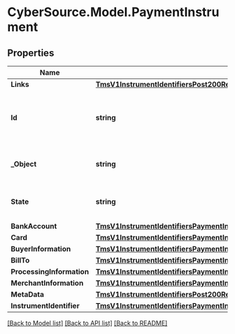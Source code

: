 # CyberSource.Model.PaymentInstrument
## Properties

Name | Type | Description | Notes
------------ | ------------- | ------------- | -------------
**Links** | [**TmsV1InstrumentIdentifiersPost200ResponseLinks**](TmsV1InstrumentIdentifiersPost200ResponseLinks.md) |  | [optional] 
**Id** | **string** | Unique identification number assigned by CyberSource to the submitted request. | [optional] 
**_Object** | **string** | &#39;Describes type of token.&#39;  Valid values: - paymentInstrument  | [optional] 
**State** | **string** | &#39;Current state of the token.&#39;  Valid values: - ACTIVE - CLOSED  | [optional] 
**BankAccount** | [**TmsV1InstrumentIdentifiersPaymentInstrumentsGet200ResponseEmbeddedBankAccount**](TmsV1InstrumentIdentifiersPaymentInstrumentsGet200ResponseEmbeddedBankAccount.md) |  | [optional] 
**Card** | [**TmsV1InstrumentIdentifiersPaymentInstrumentsGet200ResponseEmbeddedCard**](TmsV1InstrumentIdentifiersPaymentInstrumentsGet200ResponseEmbeddedCard.md) |  | [optional] 
**BuyerInformation** | [**TmsV1InstrumentIdentifiersPaymentInstrumentsGet200ResponseEmbeddedBuyerInformation**](TmsV1InstrumentIdentifiersPaymentInstrumentsGet200ResponseEmbeddedBuyerInformation.md) |  | [optional] 
**BillTo** | [**TmsV1InstrumentIdentifiersPaymentInstrumentsGet200ResponseEmbeddedBillTo**](TmsV1InstrumentIdentifiersPaymentInstrumentsGet200ResponseEmbeddedBillTo.md) |  | [optional] 
**ProcessingInformation** | [**TmsV1InstrumentIdentifiersPaymentInstrumentsGet200ResponseEmbeddedProcessingInformation**](TmsV1InstrumentIdentifiersPaymentInstrumentsGet200ResponseEmbeddedProcessingInformation.md) |  | [optional] 
**MerchantInformation** | [**TmsV1InstrumentIdentifiersPaymentInstrumentsGet200ResponseEmbeddedMerchantInformation**](TmsV1InstrumentIdentifiersPaymentInstrumentsGet200ResponseEmbeddedMerchantInformation.md) |  | [optional] 
**MetaData** | [**TmsV1InstrumentIdentifiersPost200ResponseMetadata**](TmsV1InstrumentIdentifiersPost200ResponseMetadata.md) |  | [optional] 
**InstrumentIdentifier** | [**TmsV1InstrumentIdentifiersPaymentInstrumentsGet200ResponseEmbeddedInstrumentIdentifier**](TmsV1InstrumentIdentifiersPaymentInstrumentsGet200ResponseEmbeddedInstrumentIdentifier.md) |  | [optional] 

[[Back to Model list]](../README.md#documentation-for-models) [[Back to API list]](../README.md#documentation-for-api-endpoints) [[Back to README]](../README.md)

